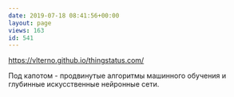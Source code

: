 ```yaml
---
date: 2019-07-18 08:41:56+00:00
layout: page
views: 163
id: 541
---
```


https://vlterno.github.io/thingstatus.com/

Под капотом - продвинутые алгоритмы машинного обучения и глубинные искусственные нейронные сети.


